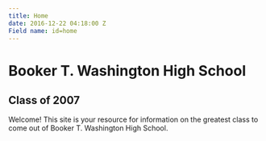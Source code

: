 ```yaml
---
title: Home
date: 2016-12-22 04:18:00 Z
Field name: id=home
---
```


# Booker T. Washington High School

## Class of 2007

Welcome! This site is your resource for information on the greatest class to come out of Booker T. Washington High School.